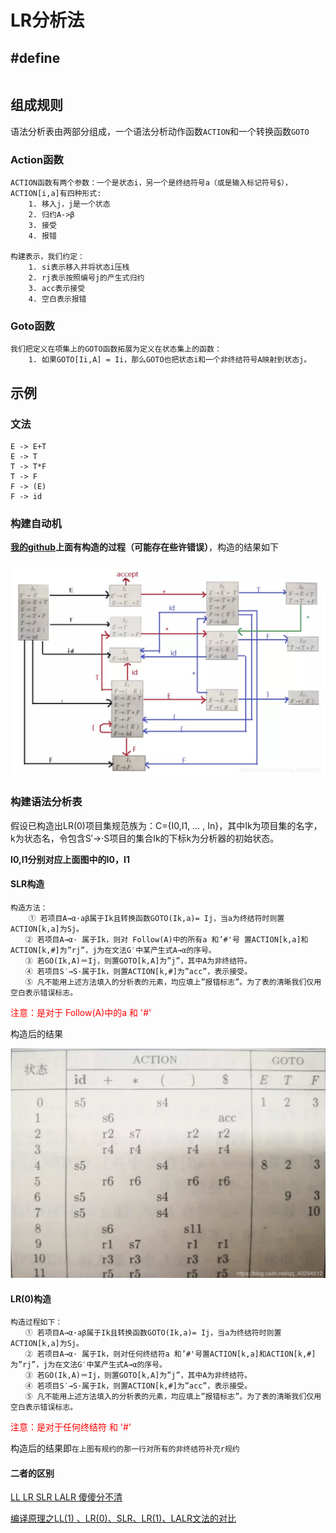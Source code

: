 # LR分析法



## #define

```

```



## 组成规则

语法分析表由两部分组成，一个语法分析动作函数`ACTION`和一个转换函数`GOTO`

### Action函数

```
ACTION函数有两个参数：一个是状态i，另一个是终结符号a（或是输入标记符号$），ACTION[i,a]有四种形式:
    1. 移入j，j是一个状态
    2. 归约A->β
    3. 接受
    4. 报错

构建表示，我们约定：
    1. si表示移入并将状态i压栈
    2. rj表示按照编号j的产生式归约
    3. acc表示接受
    4. 空白表示报错
```



### Goto函数

```
我们把定义在项集上的GOTO函数拓展为定义在状态集上的函数：
	1. 如果GOTO[Ii,A] = Ii，那么GOTO也把状态i和一个非终结符号A映射到状态j。
```



## 示例

### 文法

```
E -> E+T 
E -> T
T -> T*F 
T -> F
F -> (E) 
F -> id
```



### 构建自动机

**[我的github](https://github.com/ethushiroha/Complie)上面有构造的过程（可能存在些许错误）**，构造的结果如下

![image-20200625184139283](LR分析法.assets/image-20200625184139283.png)



### 构建语法分析表

假设已构造出LR(0)项目集规范族为：C={I0,I1, … , In}，其中Ik为项目集的名字，k为状态名，令包含S′→·S项目的集合Ik的下标k为分析器的初始状态。

**I0,I1分别对应上面图中的I0，I1**



#### SLR构造

```
构造方法：
	① 若项目A→α·aβ属于Ik且转换函数GOTO(Ik,a)= Ij，当a为终结符时则置ACTION[k,a]为Sj。　
　　② 若项目A→α· 属于Ik，则对 Follow(A)中的所有a 和’#'号 置ACTION[k,a]和ACTION[k,#]为”rj”，j为在文法G′中某产生式A→α的序号。
　　③ 若GO(Ik,A)＝Ij，则置GOTO[k,A]为”j”，其中A为非终结符。　
　　④ 若项目S′→S·属于Ik，则置ACTION[k,#]为”acc”，表示接受。
　　⑤ 凡不能用上述方法填入的分析表的元素，均应填上”报错标志”。为了表的清晰我们仅用空白表示错误标志。
```

<font color='red'>注意：是对于 Follow(A)中的a 和 '#'</font>

构造后的结果

![image-20200625185123725](LR分析法.assets/image-20200625185123725.png)



#### LR(0)构造

```
构造过程如下：
　　① 若项目A→α·aβ属于Ik且转换函数GOTO(Ik,a)= Ij，当a为终结符时则置ACTION[k,a]为Sj。　
　　② 若项目A→α· 属于Ik，则对任何终结符a 和’#'号置ACTION[k,a]和ACTION[k,#]为”rj”，j为在文法G′中某产生式A→α的序号。
　　③ 若GO(Ik,A)＝Ij，则置GOTO[k,A]为”j”，其中A为非终结符。　
　　④ 若项目S′→S·属于Ik，则置ACTION[k,#]为”acc”，表示接受。
　　⑤ 凡不能用上述方法填入的分析表的元素，均应填上”报错标志”。为了表的清晰我们仅用空白表示错误标志。
```

<font color='red'>注意：是对于任何终结符 和 '#'</font>

构造后的结果即`在上图有规约的那一行对所有的非终结符补充r规约`



#### 二者的区别

[LL LR SLR LALR 傻傻分不清](https://www.cnblogs.com/yongzhewudi/p/6048301.html)

[编译原理之LL(1) 、LR(0)、SLR、LR(1)、LALR文法的对比](https://blog.csdn.net/zuzhiang/article/details/79047743)

